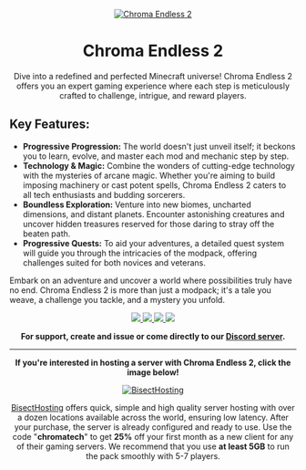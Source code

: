 <p align="center">
  <a target="_blank" href="https://www.curseforge.com/minecraft/modpacks/chroma-endless-2">
    <img border="0" alt="Chroma Endless 2" src="https://chromatech.fr/img/ce2banner.jpg">
  </a>
</p>
<h1 align="center">Chroma Endless 2</h1>
<p align="center">
Dive into a redefined and perfected Minecraft universe! Chroma Endless 2 offers you an expert gaming experience where each step is meticulously crafted to challenge, intrigue, and reward players.</p>



<h2>Key Features:</h2>
<p align="center">
<ul>
<li><strong>Progressive Progression:</strong> The world doesn't just unveil itself; it beckons you to learn, evolve, and master each mod and mechanic step by step.</li>
<li><strong>Technology & Magic:</strong> Combine the wonders of cutting-edge technology with the mysteries of arcane magic. Whether you're aiming to build imposing machinery or cast potent spells, Chroma Endless 2 caters to all tech enthusiasts and budding sorcerers.</li>
<li><strong>Boundless Exploration:</strong> Venture into new biomes, uncharted dimensions, and distant planets. Encounter astonishing creatures and uncover hidden treasures reserved for those daring to stray off the beaten path.</li>
<li><strong>Progressive Quests:</strong> To aid your adventures, a detailed quest system will guide you through the intricacies of the modpack, offering challenges suited for both novices and veterans.</li>
</ul>


Embark on an adventure and uncover a world where possibilities truly have no end. Chroma Endless 2 is more than just a modpack; it's a tale you weave, a challenge you tackle, and a mystery you unfold.
</p>


<p align="center">
  <a target="_blank" href="https://chromatech.fr/">
    <img src="https://img.shields.io/badge/Website-Chromatech.fr-1b1b1b?style=for-the-badge">
  </a>

  <a target="_blank" href="https://discord.gg/cVEMguY">
    <img src="https://img.shields.io/discord/370244934483312640?color=1b1b1b&label=Discord&logo=Discord&style=for-the-badge">
  </a>

  <a target="_blank" href="https://youtube.com/user/gogo08190">
    <img src="https://img.shields.io/youtube/channel/subscribers/UChUu8YrCDvPNfNn4Dcdorsg?label=Youtube&style=for-the-badge">
  </a>

  <a target="_blank" href="https://twitch.tv/gogo08190">
    <img src="https://img.shields.io/twitch/status/gogo08190?style=for-the-badge">
  </a>
</p>

<p align="center">
  <strong>For support, create and issue or come directly to our <a href="https://discord.gg/cVEMguY">Discord server</a>.</strong>
</p>

------------------------------

<p align="center">
  <strong>If you're interested in hosting a server with <strong>Chroma Endless 2</strong>, click the image below!</strong>
</p>

<p align="center">
  <a target="_blank" href="https://bisecthosting.com/chromatech">
    <img border="0" alt="BisectHosting" src="https://chromatech.fr/img/ce2_bh_card.jpg">
  </a>
</p>                                                                                                                                             

<p align="center">
<a target="_blank" href="https://bisecthosting.com/chromatech">BisectHosting</a> offers quick, simple and high quality server hosting with over a dozen locations available across the world, ensuring low latency. After your purchase, the server is already configured and ready to use.
Use the code "<strong>chromatech</strong>" to get <strong>25%</strong> off your first month as a new client for any of their gaming servers.
We recommend that you use <strong>at least 5GB</strong> to run the pack smoothly with 5-7 players.
</p>
